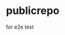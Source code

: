 # publicrepo
for e2e test




















































































































































































































































































































































































































































































































































































































































































































































































































































































































































































































































































































































































































































































































































































































































































































































































































































































































































































































































































































































































































































































































































































































































































































































































































































































































































































































































































































































































































































































































































































































































































































































































































































































































































































































































































































































































































































